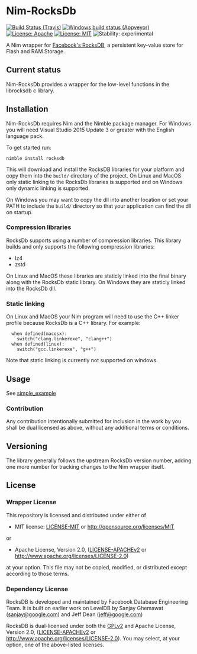 # Nim-RocksDb

[![Build Status (Travis)](https://img.shields.io/travis/status-im/nim-rocksdb/master.svg?label=Linux%20/%20macOS "Linux/macOS build status (Travis)")](https://travis-ci.org/status-im/nim-rocksdb)
[![Windows build status (Appveyor)](https://img.shields.io/appveyor/ci/nimbus/nim-rocksdb/master.svg?label=Windows "Windows build status (Appveyor)")](https://ci.appveyor.com/project/nimbus/nim-rocksdb)
[![License: Apache](https://img.shields.io/badge/License-Apache%202.0-blue.svg)](https://opensource.org/licenses/Apache-2.0)
[![License: MIT](https://img.shields.io/badge/License-MIT-blue.svg)](https://opensource.org/licenses/MIT)
![Stability: experimental](https://img.shields.io/badge/stability-experimental-orange.svg)

A Nim wrapper for [Facebook's RocksDB](https://github.com/facebook/rocksdb), a persistent key-value store for Flash and RAM Storage.

## Current status

Nim-RocksDb provides a wrapper for the low-level functions in the librocksdb c
library.

## Installation

Nim-RocksDb requires Nim and the Nimble package manager. For Windows you will
need Visual Studio 2015 Update 3 or greater with the English language pack.

To get started run:
```
nimble install rocksdb
```

This will download and install the RocksDB libraries for your platform and copy
them into the `build/` directory of the project. On Linux and MacOS only static
linking to the RocksDb libraries is supported and on Windows only dynamic linking
is supported.

On Windows you may want to copy the dll into another location or set your PATH
to include the `build/` directory so that your application can find the dll on
startup.

### Compression libraries

RocksDb supports using a number of compression libraries. This library builds
and only supports the following compression libraries:
- lz4
- zstd

On Linux and MacOS these libraries are staticly linked into the final binary
along with the RocksDb static library. On Windows they are staticly linked into
the RocksDb dll.


### Static linking

On Linux and MacOS your Nim program will need to use the C++ linker profile
because RocksDb is a C++ library. For example:

```
  when defined(macosx):
    switch("clang.linkerexe", "clang++")
  when defined(linux):
    switch("gcc.linkerexe", "g++")
```

Note that static linking is currently not supported on windows.

## Usage

See [simple_example](examples/simple_example.nim)

### Contribution

Any contribution intentionally submitted for inclusion in the work by you shall
be dual licensed as above, without any additional terms or conditions.

## Versioning

The library generally follows the upstream RocksDb version number, adding one
more number for tracking changes to the Nim wrapper itself.

## License

### Wrapper License

This repository is licensed and distributed under either of

* MIT license: [LICENSE-MIT](LICENSE-MIT) or http://opensource.org/licenses/MIT

or

* Apache License, Version 2.0, ([LICENSE-APACHEv2](LICENSE-APACHEv2) or http://www.apache.org/licenses/LICENSE-2.0)

at your option. This file may not be copied, modified, or distributed except
according to those terms.

### Dependency License

RocksDB is developed and maintained by Facebook Database Engineering Team.
It is built on earlier work on LevelDB by Sanjay Ghemawat (sanjay@google.com)
and Jeff Dean (jeff@google.com)

RocksDB is dual-licensed under both the [GPLv2](https://github.com/facebook/rocksdb/blob/master/COPYING) and Apache License, Version 2.0, ([LICENSE-APACHEv2](LICENSE-APACHEv2) or http://www.apache.org/licenses/LICENSE-2.0).  You may select, at your option, one of the above-listed licenses.
